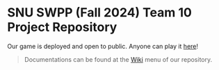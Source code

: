 # SNU SWPP (Fall 2024) Team 10 Project Repository
Our game is deployed and open to public. Anyone can play it [here](https://powerpuffbuns.itch.io/powerpuffbuns)!

> Documentations can be found at the [Wiki](https://github.com/m-joon-ixix/swpp-team10-2024fall/wiki) menu of our repository.
